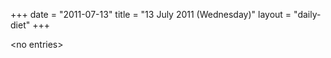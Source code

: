 +++
date = "2011-07-13"
title = "13 July 2011 (Wednesday)"
layout = "daily-diet"
+++

\<no entries\>